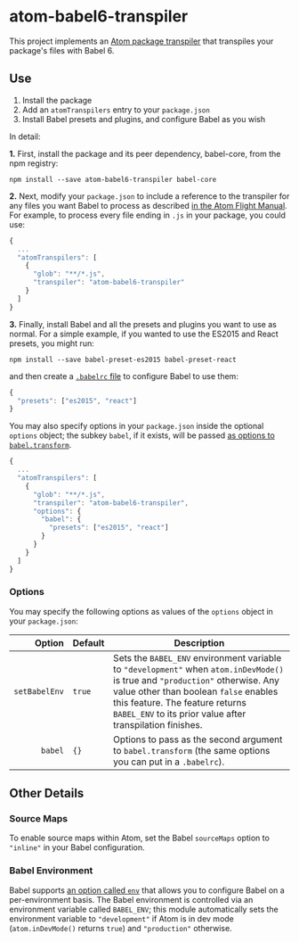 # atom-babel6-transpiler

This project implements an [Atom package transpiler]() that transpiles your package's files with Babel 6.

## Use

1. Install the package
2. Add an `atomTranspilers` entry to your `package.json`
3. Install Babel presets and plugins, and configure Babel as you wish

In detail:

**1.** First, install the package and its peer dependency, babel-core, from the npm registry:

    npm install --save atom-babel6-transpiler babel-core

**2.** Next, modify your `package.json` to include a reference to the transpiler for any files you want Babel to process as described [in the Atom Flight Manual](). For example, to process every file ending in `.js` in your package, you could use:

```javascript
{
  ...
  "atomTranspilers": [
    {
      "glob": "**/*.js",
      "transpiler": "atom-babel6-transpiler"
    }
  ]
}
```

**3.** Finally, install Babel and all the presets and plugins you want to use as normal. For a simple example, if you wanted to use the ES2015 and React presets, you might run:

    npm install --save babel-preset-es2015 babel-preset-react

and then create a [`.babelrc` file](http://babeljs.io/docs/usage/babelrc/) to configure Babel to use them:

```javascript
{
  "presets": ["es2015", "react"]
}
```

You may also specify options in your `package.json` inside the optional `options` object; the subkey `babel`, if it exists, will be passed [as options to `babel.transform`](http://babeljs.io/docs/usage/api/#babeltransformcode-optionsdocsusageoptions).

```javascript
{
  ...
  "atomTranspilers": [
    {
      "glob": "**/*.js",
      "transpiler": "atom-babel6-transpiler",
      "options": {
        "babel": {
          "presets": ["es2015", "react"]
        }
      }
    }
  ]
}
```

### Options

You may specify the following options as values of the `options` object in your `package.json`:

|Option|Default|Description|
|-:|-|-|
|`setBabelEnv`|`true`|Sets the `BABEL_ENV` environment variable to `"development"` when `atom.inDevMode()` is true and `"production"` otherwise. Any value other than boolean `false` enables this feature. The feature returns `BABEL_ENV` to its prior value after transpilation finishes.|
|`babel`|`{}`|Options to pass as the second argument to `babel.transform` (the same options you can put in a `.babelrc`).|

## Other Details

### Source Maps

To enable source maps within Atom, set the Babel `sourceMaps` option to `"inline"` in your Babel configuration.

### Babel Environment

Babel supports [an option called `env`](https://babeljs.io/docs/usage/babelrc/#env-option) that allows you to configure Babel on a per-environment basis. The Babel environment is controlled via an environment variable called `BABEL_ENV`; this module automatically sets the environment variable to `"development"` if Atom is in dev mode (`atom.inDevMode()` returns `true`) and `"production"` otherwise.
